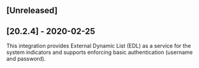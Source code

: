 ## [Unreleased]


## [20.2.4] - 2020-02-25
This integration provides External Dynamic List (EDL) as a service for the system indicators and supports enforcing basic authentication (username and password).
